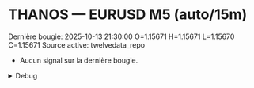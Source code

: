 # THANOS — EURUSD M5 (auto/15m)
Dernière bougie: 2025-10-13 21:30:00  O=1.15671  H=1.15671  L=1.15670  C=1.15671
Source active: twelvedata_repo

- Aucun signal sur la dernière bougie.

<details><summary>Debug</summary>

- TD_API_KEY manquant.

</details>